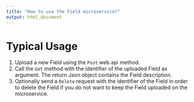```yaml
---
title: "How to use the Field microservice?"
output: html_document
---
```


Typical Usage
===
1. Upload a new Field using the `Post` web api method.
2. Call the `Get` method with the identifier of the uploaded Field as argument. 
The return Json object contains the Field description.
3. Optionally send a `Delete` request with the identifier of the Field in order to delete the Field if you do not 
want to keep the Field uploaded on the microservice.



